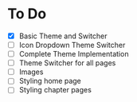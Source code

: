 # To Do
- [x] Basic Theme and Switcher
- [ ] Icon Dropdown Theme Switcher
- [ ] Complete Theme Implementation
- [ ] Theme Switcher for all pages
- [ ] Images
- [ ] Styling home page
- [ ] Styling chapter pages
